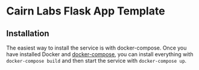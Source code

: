 Cairn Labs Flask App Template
===============================

Installation
------------

The easiest way to install the service is with docker-compose. Once you have installed
Docker and [docker-compose](https://docs.docker.com/compose/install/), you can install
everything with `docker-compose build` and then start the service with
`docker-compose up`.
